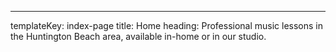 ---

templateKey: index-page
title: Home
heading: Professional music lessons in the Huntington Beach area, available in-home or in our studio.
